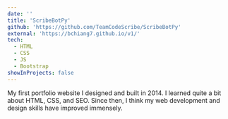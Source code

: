 ```yaml
---
date: ''
title: 'ScribeBotPy'
github: 'https://github.com/TeamCodeScribe/ScribeBotPy'
external: 'https://bchiang7.github.io/v1/'
tech:
  - HTML
  - CSS
  - JS
  - Bootstrap
showInProjects: false
---
```


My first portfolio website I designed and built in 2014. I learned quite a bit about HTML, CSS, and SEO. Since then, I think my web development and design skills have improved immensely.
